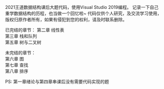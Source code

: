 2021王道数据结构课后大题代码，使用Visual Studio 2019编程。 记录一下自己重学数据结构的历程，也当做一个回忆啦~
 代码仅供个人研究，及交流学习使用，版权归原作者所有，如果有侵犯到您的权利，请及时联系删除。

已完结的章节：
第二章 线性表  
第三章 栈和队列  
第五章 树与二叉树  

未完结的章节：  
第六章 图  
第七章 查找  
第八章 排序  

PS:
第一章绪论与第四章串课后没有需要代码实现的题  
